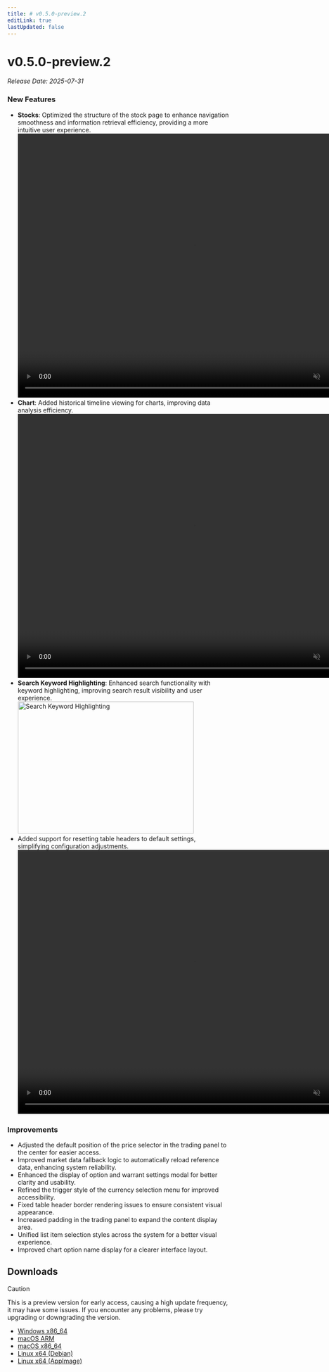 ```yaml
---
title: # v0.5.0-preview.2
editLink: true
lastUpdated: false
---
```


# v0.5.0-preview.2  <Badge type="warning" text="preview" />

_Release Date: 2025-07-31_

### New Features

- **Stocks**: Optimized the structure of the stock page to enhance navigation smoothness and information retrieval efficiency, providing a more intuitive user experience.  
  <video src="https://assets.lbctrl.com/uploads/2bb06cdf-c5c5-4f03-8158-d141d0e70fbe/stocks-layout.mp4" width="800" height="600" type="video/mp4" autoplay muted loop>Your browser does not support the video tag.</video>
- **Chart**: Added historical timeline viewing for charts, improving data analysis efficiency.  
  <video src="https://assets.lbctrl.com/uploads/b741351f-a903-4202-9e1a-a975c4299032/history-timeline.mp4" width="800" height="600" type="video/mp4" autoplay muted loop>Your browser does not support the video tag.</video>
- **Search Keyword Highlighting**: Enhanced search functionality with keyword highlighting, improving search result visibility and user experience.  
  <img src="https://assets.lbctrl.com/uploads/3dddc3fb-c0b2-49e9-a20e-d4b85595e93e/search-highlight.png" alt="Search Keyword Highlighting" width="400" height="300">
- Added support for resetting table headers to default settings, simplifying configuration adjustments.  
  <video src="https://assets.lbctrl.com/uploads/5d0c6b1d-2fa0-4cbd-ba3c-289afd1f6064/table-setting.mp4" width="800" height="600" type="video/mp4" autoplay muted loop>Your browser does not support the video tag.</video>

### Improvements

- Adjusted the default position of the price selector in the trading panel to the center for easier access.
- Improved market data fallback logic to automatically reload reference data, enhancing system reliability.
- Enhanced the display of option and warrant settings modal for better clarity and usability.
- Refined the trigger style of the currency selection menu for improved accessibility.
- Fixed table header border rendering issues to ensure consistent visual appearance.
- Increased padding in the trading panel to expand the content display area.
- Unified list item selection styles across the system for a better visual experience.
- Improved chart option name display for a clearer interface layout.

## Downloads


> [!CAUTION]
> This is a preview version for early access, causing a high update frequency, it may have some issues. If you encounter any problems, please try upgrading or downgrading the version.


- [Windows x86_64](https://assets.lbkrs.com/github/release/longbridge-desktop/preview/longbridge-v0.5.0-preview.2-windows-x86_64.exe)
- [macOS ARM](https://assets.lbkrs.com/github/release/longbridge-desktop/preview/longbridge-v0.5.0-preview.2-macos-aarch64.dmg)
- [macOS x86_64](https://assets.lbkrs.com/github/release/longbridge-desktop/preview/longbridge-v0.5.0-preview.2-macos-x86_64.dmg)
- [Linux x64 (Debian)](https://assets.lbkrs.com/github/release/longbridge-desktop/preview/longbridge-v0.5.0-preview.2-linux-x86_64.deb)
- [Linux x64 (AppImage)](https://assets.lbkrs.com/github/release/longbridge-desktop/preview/longbridge-v0.5.0-preview.2-linux-x86_64.AppImage)